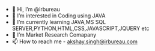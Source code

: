 - 👋 Hi, I’m @irbureau
- 👀 I’m interested in Coding using JAVA
- 🌱 I’m currently learning JAVA,MS SQL SERVER,PYTHON,HTML,CSS,JAVASCRIPT,JQUERY etc
- 💞️ I’m Market Research Comapany
- 📫 How to reach me - akshay.singh@irbureau.com

<!---
irbureau/irbureau is a ✨ special ✨ repository because its `README.md` (this file) appears on your GitHub profile.
You can click the Preview link to take a look at your changes.
--->
